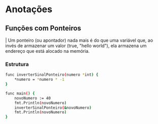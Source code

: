 # Anotações

## Funções com Ponteiros

| Um ponteiro (ou apontador) nada mais é do que uma variável que, ao invés de armazenar um valor (true, "hello world"), ela armazena um endereço que está alocado na memória. 

### Estrutura

```bash
func inverterSinalPonteiro(numero *int) {
	*numero = *numero * -1
}

func main() {
	novoNumero := 40
	fmt.Println(novoNumero)
	inverterSinalPonteiro(&novoNumero)
	fmt.Println(novoNumero)
}
```